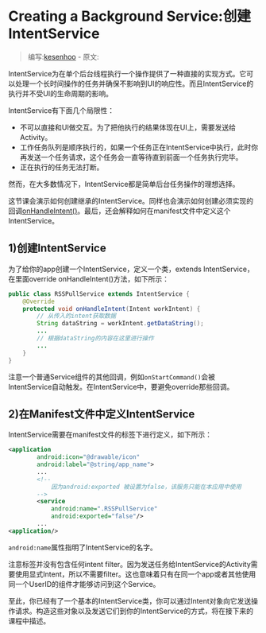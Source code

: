 # Creating a Background Service:创建IntentService

> 编写:[kesenhoo](https://github.com/kesenhoo) - 原文:

IntentService为在单个后台线程执行一个操作提供了一种直接的实现方式。它可以处理一个长时间操作的任务并确保不影响到UI的响应性。而且IntentService的执行并不受UI的生命周期的影响。

IntentService有下面几个局限性：

* 不可以直接和UI做交互。为了把他执行的结果体现在UI上，需要发送给Activity。
* 工作任务队列是顺序执行的，如果一个任务正在IntentService中执行，此时你再发送一个任务请求，这个任务会一直等待直到前面一个任务执行完毕。
* 正在执行的任务无法打断。

然而，在大多数情况下，IntentService都是简单后台任务操作的理想选择。

这节课会演示如何创建继承的IntentService。同样也会演示如何创建必须实现的回调[onHandleIntent()](http://developer.android.com/reference/android/app/IntentService.html#onHandleIntent(android.content.Intent))。最后，还会解释如何在manifest文件中定义这个IntentService。

<!-- More -->

## 1)创建IntentService
为了给你的app创建一个IntentService，定义一个类，extends IntentService，在里面override onHandleIntent()方法，如下所示：

```java
public class RSSPullService extends IntentService {
    @Override
    protected void onHandleIntent(Intent workIntent) {
        // 从传入的intent获取数据 
        String dataString = workIntent.getDataString();
        ...
        // 根据dataString的内容在这里进行操作
        ...
    }
}
```
 
注意一个普通Service组件的其他回调，例如`onStartCommand()`会被IntentService自动触发。在IntentService中，要避免override那些回调。

## 2)在Manifest文件中定义IntentService
IntentService需要在manifest文件的<application>标签下进行定义，如下所示：

```xml
<application
        android:icon="@drawable/icon"
        android:label="@string/app_name">
        ...
        <!--
            因为android:exported 被设置为false，该服务只能在本应用中使用
        -->
        <service
            android:name=".RSSPullService"
            android:exported="false"/>
        ...
<application/>
```

`android:name`属性指明了IntentService的名字。

注意<service>标签并没有包含任何intent filter。因为发送任务给IntentService的Activity需要使用显式Intent，所以不需要filter。这也意味着只有在同一个app或者其他使用同一个UserID的组件才能够访问到这个Service。

至此，你已经有了一个基本的IntentService类，你可以通过Intent对象向它发送操作请求。构造这些对象以及发送它们到你的IntentService的方式，将在接下来的课程中描述。
